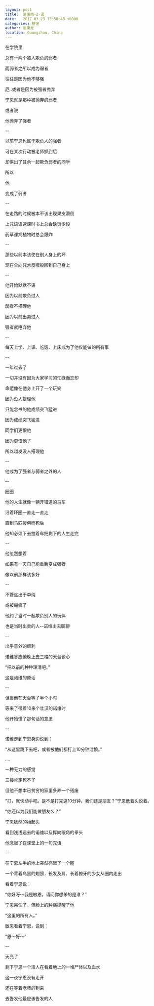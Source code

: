 ```yaml
---
layout: post
title:  清落雨-2-诺
date:   2017.03.29 13:50:48 +0800
categories: 随记
author: 崔秉龙
location: Guangzhou, China
---
```












在学院里

总有一两个被人欺负的弱者

而弱者之所以成为弱者

往往是因为他不够强

厄..或者是因为被强者抛弃

宁恩就是那种被抛弃的弱者

或者说

他抛弃了强者

--

以前宁恩也属于欺负人的强者

可在某次行动被老师抓到后

却供出了其余一起欺负弱者的同学

所以

他

变成了弱者

--

在走路的时候被本不该出现果皮滑倒

上咒语语速课时书上总会缺页少段

药草课捣植物时总会爆炸

--

那些以前本该使在别人身上的坏

现在全向咒术反噬般回到自己身上

--

他开始默默不语

因为以前欺负过人

弱者不搭理他

因为以前出卖过人

强者就唾弃他

--

每天上学、上课、吃饭、上床成为了他仅能做的所有事

--

一年过去了

一切并没有因为大家学习的忙碌而忘却

命运像在他身上开了一个玩笑

因为没人搭理他

只能念书的他成绩突飞猛进

因为成绩突飞猛进

同学们更恨他

因为更恨他了

所以越发没人搭理他

--

他成为了强者与弱者之外的人

--

圈圈

他的人生就像一辆开错道的马车

沿着环圈一直走一直走

直到马匹疲倦而死后

他却必须下去拉着车把剩下的人生走完

--

他忽然想着

如果有一天自己能重新变成强者

像以前那样该多好

--

不管这出于单纯

或被逼疯了

他约了当时一起欺负别人的玩伴

也是当时出卖的人--诺维出去聊聊

--

出乎意外的顺利

诺维答应他晚上去三楼的天台谈心

“把以前的种种理清吧。”

这是诺维的原话

--

但当他在天台等了半个小时

等来了带着10来个壮汉的诺维时

他开始懂了那句话的意思

--

诺维走到宁恩身边说到：

“从这里跳下去吧，或者被他们都打上10分钟泄愤。”

....

一种无力的感觉

三楼肯定死不了

但他不想本已贫穷的家里多养一个残废

“打，就快动手吧。是不是打完这10分钟，我们还是朋友？”宁恩低着头说着。

“你还以为我们能做朋友么？”

宁恩猛然的抬起头

看到浅浅远去的诺维以及挥向眼角的拳头

他念起了在课堂上的一句咒语

--

在宁恩左手的地上突然亮起了一个圈

一个背着乌黑的翅膀，长发及肩，长着獠牙的少女从圈内走出

看着宁恩说：

“你好呀～我是敏恩，请问你想杀的是谁？”

宁恩呆住了，但脸上的肿痛提醒了他

“这里的所有人。”

敏恩看着宁恩，说到：

“恩～好～”

--



天亮了

剩下宁恩一个活人在看着地上的一堆尸体以及血水

这一夜宁恩没有走开

还在等着老师的到来

去告发他最应该告发的人